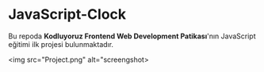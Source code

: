 # JavaScript-Clock
Bu repoda <strong>Kodluyoruz Frontend Web Development Patikası</strong>'nın JavaScript eğitimi ilk projesi bulunmaktadır. <br>

<img src="Project.png" alt="screengshot> 
